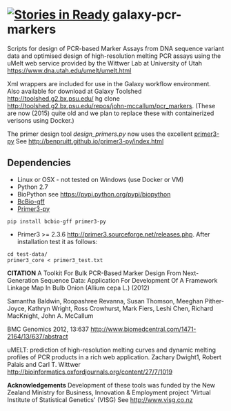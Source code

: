 [![Stories in Ready](https://badge.waffle.io/cfljam/galaxy-pcr-markers.png?label=ready&title=Ready)](https://waffle.io/cfljam/galaxy-pcr-markers)
galaxy-pcr-markers
==================

Scripts for design of PCR-based Marker Assays from DNA sequence variant data and optimised design of high-resolution melting PCR assays using the uMelt web service provided by the Wittwer Lab at University of Utah https://www.dna.utah.edu/umelt/umelt.html

Xml wrappers are included for use in the  Galaxy  workflow environment.
Also available for download at Galaxy Toolshed http://toolshed.g2.bx.psu.edu/
hg clone http://toolshed.g2.bx.psu.edu/repos/john-mccallum/pcr_markers.
(These are now (2015) quite old and we plan to replace these with containerized verisons using Docker.)

The primer design tool *design_primers.py*  now uses the excellent [primer3-py](https://github.com/benpruitt/primer3-py) See  http://benpruitt.github.io/primer3-py/index.html

Dependencies
------------
- Linux or OSX - not tested on Windows (use Docker or VM)
- Python 2.7
- BioPython see https://pypi.python.org/pypi/biopython
- [BcBio-gff](https://github.com/chapmanb/bcbb/tree/master/gff)
- [Primer3-py](https://github.com/benpruitt/primer3-py)
```
pip install bcbio-gff primer3-py
```
- Primer3 >= 2.3.6 http://primer3.sourceforge.net/releases.php. After installation
test it as follows:
```
cd test-data/
primer3_core < primer3_test.txt 
```


**CITATION**
A Toolkit For Bulk PCR-Based Marker Design From Next-Generation Sequence Data: Application For Development Of A Framework Linkage Map In Bulb Onion (Allium cepa L.) (2012)

Samantha Baldwin, Roopashree Revanna, Susan Thomson, Meeghan Pither-Joyce, Kathryn Wright, Ross Crowhurst, Mark Fiers, Leshi Chen, Richard MacKnight, John A. McCallum

BMC Genomics 2012, 13:637  http://www.biomedcentral.com/1471-2164/13/637/abstract

uMELT: prediction of high-resolution melting curves and dynamic melting profiles of PCR products in a rich web application.
Zachary Dwight1, Robert Palais and Carl T. Wittwer http://bioinformatics.oxfordjournals.org/content/27/7/1019

**Acknowledgements**
Development of these tools was funded by the New Zealand Ministry for Business, Innovation & Employment project 'Virtual Institute of Statistical Genetics' (VISG)
See http://www.visg.co.nz
